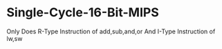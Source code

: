# Single-Cycle-16-Bit-MIPS
Only Does R-Type Instruction of add,sub,and,or And I-Type Instruction of lw,sw
